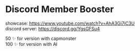 # Discord Member Booster
showcase: https://www.youtube.com/watch?v=AhA3Gi7iC3U<br>
discord server: https://discord.gg/YgsGFSu4<br>

50 ✨ for version with capmonster<br>
100 ✨ for version with AI
